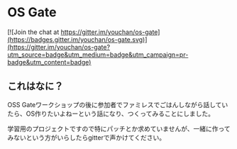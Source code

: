 # OS Gate

[![Join the chat at https://gitter.im/youchan/os-gate](https://badges.gitter.im/youchan/os-gate.svg)](https://gitter.im/youchan/os-gate?utm_source=badge&utm_medium=badge&utm_campaign=pr-badge&utm_content=badge)

## これはなに？

OSS Gateワークショップの後に参加者でファミレスでごはんしながら話していたら、OS作りたいよねーという話になり、つくってみることにしました。

学習用のプロジェクトですので特にパッチとか求めていませんが、一緒に作ってみないという方がいらしたらgitterで声かけてください。
